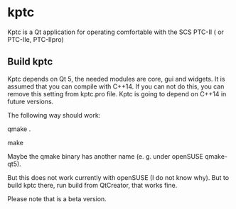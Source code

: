 # kptc
Kptc is a Qt application for operating comfortable with the SCS PTC-II ( or PTC-IIe, PTC-IIpro)

## Build kptc
Kptc depends on Qt 5, the needed modules are core, gui and widgets. It is assumed that you can compile with C++14. If you can not do this, you can remove this setting from kptc.pro file. Kptc is going to depend on C++14 in future versions.

The following way should work:

qmake . 

make 

Maybe the qmake binary has another name (e. g. under openSUSE qmake-qt5).

But this does not work currently with openSUSE (I do not know why). But to build kptc there, run build from QtCreator, that works fine.

Please note that is a beta version.
